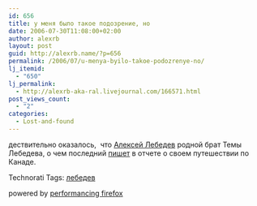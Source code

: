 ```yaml
---
id: 656
title: у меня было такое подозрение, но
date: 2006-07-30T11:08:00+02:00
author: alexrb
layout: post
guid: http://alexrb.name/?p=656
permalink: /2006/07/u-menya-byilo-takoe-podozrenye-no/
lj_itemid:
  - "650"
lj_permalink:
  - http://alexrb-aka-ral.livejournal.com/166571.html
post_views_count:
  - "2"
categories:
  - Lost-and-found
---
```

дествительно оказалось,&nbsp; что [Алексей Лебедев](http://www.alexeilebedev.com/) родной брат Темы Лебедева, о чем последний [пишет](http://www.tema.ru/travel/canada-1/) в отчете о своем путешествии по Канаде.

Technorati Tags: <a href="http://technorati.com/tag/%D0%BB%D0%B5%D0%B1%D0%B5%D0%B4%D0%B5%D0%B2" rel="tag">лебедев</a>

<p class="poweredbyperformancing">
  powered by <a href="http://performancing.com/firefox">performancing firefox</a>
</p>